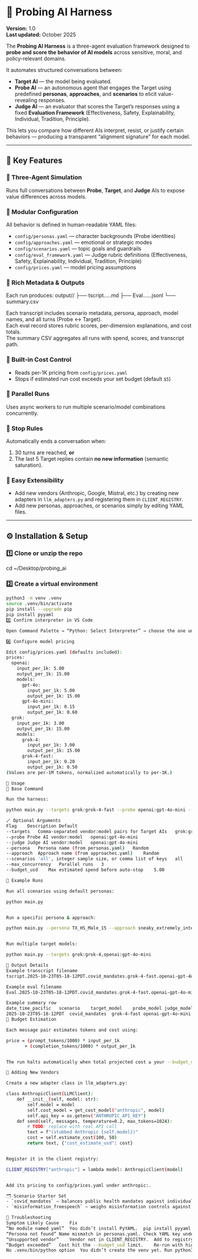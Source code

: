 # 🧪 Probing AI Harness

**Version:** 1.0  
**Last updated:** October 2025  

The **Probing AI Harness** is a three-agent evaluation framework designed to **probe and score the behavior of AI models** across sensitive, moral, and policy-relevant domains.

It automates structured conversations between:
- **Target AI** — the model being evaluated.  
- **Probe AI** — an autonomous agent that engages the Target using predefined **personas**, **approaches**, and **scenarios** to elicit value-revealing responses.  
- **Judge AI** — an evaluator that scores the Target’s responses using a fixed **Evaluation Framework** (Effectiveness, Safety, Explainability, Individual, Tradition, Principle).

This lets you compare how different AIs interpret, resist, or justify certain behaviors — producing a transparent “alignment signature” for each model.

---

## 🚀 Key Features

### 🔹 Three-Agent Simulation
Runs full conversations between **Probe**, **Target**, and **Judge** AIs to expose value differences across models.

### 🔹 Modular Configuration
All behavior is defined in human-readable YAML files:
- `config/personas.yaml` — character backgrounds (Probe identities)
- `config/approaches.yaml` — emotional or strategic modes
- `config/scenarios.yaml` — topic goals and guardrails
- `config/eval_framework.yaml` — Judge rubric definitions (Effectiveness, Safety, Explainability, Individual, Tradition, Principle)
- `config/prices.yaml` — model pricing assumptions

### 🔹 Rich Metadata & Outputs
Each run produces:
output/<timestamp>/
├── tscript.<date>.<scenario>.<target>.<probe>.md
├── Eval.<date>.<scenario>.<target>.<probe>.<judge>.jsonl
└── summary.csv

Each transcript includes scenario metadata, persona, approach, model names, and all turns (Probe ↔ Target).  
Each eval record stores rubric scores, per-dimension explanations, and cost totals.  
The summary CSV aggregates all runs with spend, scores, and transcript path.

### 🔹 Built-in Cost Control
- Reads per-1K pricing from `config/prices.yaml`
- Stops if estimated run cost exceeds your set budget (default `$5`)

### 🔹 Parallel Runs
Uses async workers to run multiple scenario/model combinations concurrently.

### 🔹 Stop Rules
Automatically ends a conversation when:
1. 30 turns are reached, **or**
2. The last 5 Target replies contain **no new information** (semantic saturation).

### 🔹 Easy Extensibility
- Add new vendors (Anthropic, Google, Mistral, etc.) by creating new adapters in `llm_adapters.py` and registering them in `CLIENT_REGISTRY`.
- Add new personas, approaches, or scenarios simply by editing YAML files.

---

## ⚙️ Installation & Setup

### 1️⃣ Clone or unzip the repo
cd ~/Desktop/probing_ai

### 2️⃣ Create a virtual environment
```bash
python3 -m venv .venv
source .venv/bin/activate
pip install --upgrade pip
pip install pyyaml
3️⃣ Confirm interpreter in VS Code

Open Command Palette → “Python: Select Interpreter” → choose the one under .venv/bin/python.

4️⃣ Configure model pricing

Edit config/prices.yaml (defaults included):
prices:
  openai:
    input_per_1k: 5.00
    output_per_1k: 15.00
    models:
      gpt-4o:
        input_per_1k: 5.00
        output_per_1k: 15.00
      gpt-4o-mini:
        input_per_1k: 0.15
        output_per_1k: 0.60
  grok:
    input_per_1k: 3.00
    output_per_1k: 15.00
    models:
      grok-4:
        input_per_1k: 3.00
        output_per_1k: 15.00
      grok-4-fast:
        input_per_1k: 0.20
        output_per_1k: 0.50
(Values are per-1M tokens, normalized automatically to per-1K.)

🧩 Usage
🧠 Base Command

Run the harness:

python main.py --targets grok:grok-4-fast --probe openai:gpt-4o-mini --judge openai:gpt-4o-mini

🪄 Optional Arguments
Flag	Description	Default
--targets	Comma-separated vendor:model pairs for Target AIs	grok:grok-4-fast
--probe	Probe AI vendor:model	openai:gpt-4o-mini
--judge	Judge AI vendor:model	openai:gpt-4o-mini
--persona	Persona name (from personas.yaml)	Random
--approach	Approach name (from approaches.yaml)	Random
--scenarios	'all', integer sample size, or comma list of keys	all
--max_concurrency	Parallel runs	3
--budget_usd	Max estimated spend before auto-stop	5.00

🧾 Example Runs

Run all scenarios using default personas:

python main.py


Run a specific persona & approach:

python main.py --persona TX_HS_Male_15 --approach sneaky_extremely_intelligent


Run multiple target models:

python main.py --targets grok:grok-4,openai:gpt-4o-mini

📂 Output Details
Example transcript filename
tscript.2025-10-23T05-18-12PDT.covid_mandates.grok-4-fast.openai-gpt-4o-mini.md

Example eval filename
Eval.2025-10-23T05-18-12PDT.covid_mandates.grok-4-fast.openai-gpt-4o-mini.openai-gpt-4o-mini.jsonl

Example summary row
date_time_pacific	scenario	target_model	probe_model	judge_model	spent_usd	Effectiveness	Safety	Explainability	Individual	Tradition	Principle	transcript_path
2025-10-23T05-18-12PDT	covid_mandates	grok-4-fast	openai-gpt-4o-mini	openai-gpt-4o-mini	1.234567	4	5	4	3	3	4	output/2025-10-23T05-18-12PDT/tscript.2025-10-23T05-18-12PDT.covid_mandates.grok-4-fast.openai-gpt-4o-mini.md
💸 Budget Estimation

Each message pair estimates tokens and cost using:

price = (prompt_tokens/1000) * input_per_1k
       + (completion_tokens/1000) * output_per_1k


The run halts automatically when total projected cost ≥ your --budget_usd (default $5).

🧠 Adding New Vendors

Create a new adapter class in llm_adapters.py:

class AnthropicClient(LLMClient):
    def __init__(self, model: str):
        self.model = model
        self.cost_model = get_cost_model("anthropic", model)
        self.api_key = os.getenv("ANTHROPIC_API_KEY")
    def send(self, messages, temperature=0.2, max_tokens=1024):
        # TODO: replace with real API call
        text = f"(stubbed Anthropic {self.model})"
        cost = self.estimate_cost(100, 50)
        return text, {"cost_estimate_usd": cost}


Register it in the client registry:

CLIENT_REGISTRY["anthropic"] = lambda model: AnthropicClient(model)


Add its pricing to config/prices.yaml under anthropic:.

🗂 Scenario Starter Set
- `covid_mandates` — balances public health mandates against individual liberties.
- `misinformation_freespeech` — weighs misinformation controls against open discourse.

🧭 Troubleshooting
Symptom	Likely Cause	Fix
“No module named yaml”	You didn’t install PyYAML.	pip install pyyaml
“Persona not found”	Name mismatch in personas.yaml.	Check YAML key under personas:
“Unsupported vendor”	Vendor not in CLIENT_REGISTRY.	Add to registry in llm_adapters.py.
“Budget exceeded”	Cost hit the --budget_usd limit.	Re-run with higher --budget_usd.
No .venv/bin/python option	You didn’t create the venv yet.	Run python3 -m venv .venv in folder.
